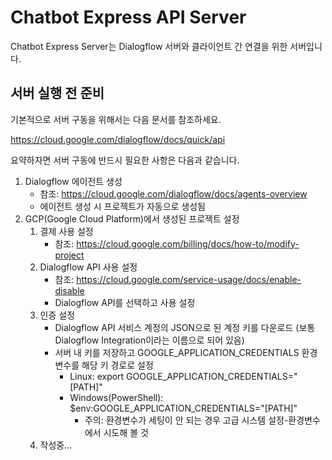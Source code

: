 # Chatbot Express API Server

Chatbot Express Server는 Dialogflow 서버와 클라이언트 간 연결을 위한 서버입니다.

## 서버 실행 전 준비

기본적으로 서버 구동을 위해서는 다음 문서를 참조하세요.

https://cloud.google.com/dialogflow/docs/quick/api

요약하자면 서버 구동에 반드시 필요한 사항은 다음과 같습니다.
1. Dialogflow 에이전트 생성
    - 참조: https://cloud.google.com/dialogflow/docs/agents-overview
    - 에이전트 생성 시 프로젝트가 자동으로 생성됨
2. GCP(Google Cloud Platform)에서 생성된 프로젝트 설정
    1. 결제 사용 설정
        - 참조: https://cloud.google.com/billing/docs/how-to/modify-project
    2. Dialogflow API 사용 설정
        - 참조:  https://cloud.google.com/service-usage/docs/enable-disable
        - Dialogflow API를 선택하고 사용 설정
    3. 인증 설정
        - Dialogflow API 서비스 계정의 JSON으로 된 계정 키를 다운로드 (보통 Dialogflow Integration이라는 이름으로 되어 있음)
        - 서버 내 키를 저장하고 GOOGLE_APPLICATION_CREDENTIALS 환경 변수를 해당 키 경로로 설정
            * Linux: export GOOGLE_APPLICATION_CREDENTIALS="[PATH]"
            * Windows(PowerShell): $env:GOOGLE_APPLICATION_CREDENTIALS="[PATH]"
                + 주의: 환경변수가 세팅이 안 되는 경우 고급 시스템 설정-환경변수에서 시도해 볼 것
    4. 작성중...
